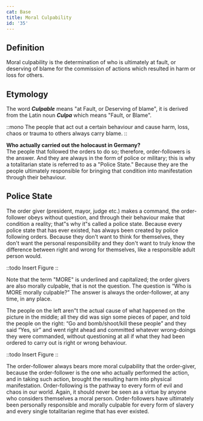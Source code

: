 ```yaml
---
cat: Base
title: Moral Culpability
id: '35'
---
```


## Definition
Moral culpability is the determination of who is ultimately at fault, or deserving of blame for
the commission of actions which resulted in harm or loss for others.

## Etymology
The word **_Culpable_** means "at Fault, or Deserving of blame", it is derived from the Latin noun **_Culpa_** which means "Fault, or Blame".

::mono
The people that act out a certain behaviour and cause harm, loss, chaos or trauma to others
always carry blame.
::

**Who actually carried out the holocaust in Germany?**  
The people that followed the orders to do so; therefore, order-followers is the answer. And they are always in the form of police or military; this is why a totalitarian state is referred to as a "Police State." Because they are the people ultimately responsible for bringing that condition into manifestation through their behaviour.

## Police State
The order giver (president,  mayor, judge etc.) makes a command, the order-follower obeys without question, and through their behaviour make that condition a reality; that"s why it"s called a police state. Because every police state that has ever existed, has
always been created by police following orders. Because they don't want to think for themselves, they don't want the personal responsibility and they don't want to truly know the difference between right and wrong for themselves, like a responsible adult person would.

::todo
Insert Figure
::

Note that the term "MORE" is underlined and capitalized; the order givers are also morally culpable, that is not the question. The question is “Who is MORE morally culpable?” The answer is always the order-follower, at any time, in any place.

The people on the left aren"t the actual cause of what happened on the picture in the middle; all they did was sign some pieces of paper, and told the people on the right: “Go and bomb/shoot/kill these people” and they said “Yes, sir” and went right ahead and committed whatever wrong-doings they were commanded, without questioning at all if what they had been ordered to carry out is right or wrong behaviour.

::todo
Insert Figure
::

The order-follower always bears more moral culpability that the order-giver, because the order-follower is the one who actually performed the action, and in taking such action, brought the resulting harm into physical manifestation. Order-following is the pathway to every form of evil and chaos in our world. Again, it should never be seen as a virtue by anyone who considers themselves a moral person. Order-followers have ultimately been personally responsible and morally culpable for every form of slavery and every single totalitarian regime that has ever existed.

